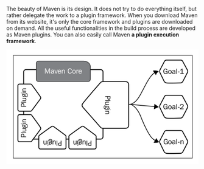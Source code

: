 

The beauty of Maven is its design. It does not try to do everything itself, but rather delegate the work to a plugin framework. When you download Maven from its website, it's only the core framework and plugins are downloaded on demand. All the useful functionalities in the build process are developed as Maven plugins. You can also easily call Maven **a plugin execution framework**.

![](images/maven-a-plugin-execution-framework.png)













